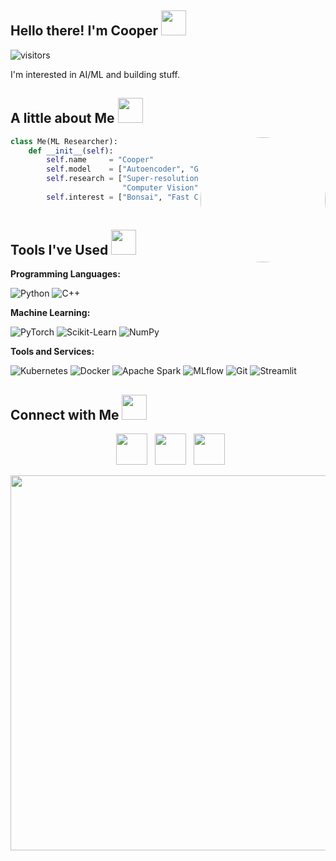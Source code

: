 ## Hello there! I'm Cooper <img src="./figures/cat1.gif" width="40px">
![visitors](https://visitor-badge.laobi.icu/badge?page_id=coopercoldwell.coopercoldwell)




I'm interested in AI/ML and building stuff. 

## A little about Me <img src="./figures/cat4.gif" width="40px">

<img align="right" src="./figures/ai_generated_selfie.jpeg" width="200" style="border-radius: 50%;"/>

```python
class Me(ML Researcher):
    def __init__(self):
        self.name     = "Cooper"
        self.model    = ["Autoencoder", "GAN"]
        self.research = ["Super-resolution", "Efficient Computing", "Self-Supervised Learning",
                         "Computer Vision", "Reinforcement Learning"]
        self.interest = ["Bonsai", "Fast Cars"]
        
```

## Tools I've Used <img src="./figures/cat3.gif" width="40px">

**Programming Languages:**

![Python](https://img.shields.io/badge/Code-Python-informational?style=flat&logo=python&logoColor=white&color=6aa6f8)
![C++](https://img.shields.io/badge/Code-C++-informational?style=flat&logo=c%2B%2B&logoColor=white&color=6aa6f8)

**Machine Learning:**

![PyTorch](https://img.shields.io/badge/ML-PyTorch-informational?style=flat&logo=pytorch&logoColor=white&color=6aa6f8)
![Scikit-Learn](https://img.shields.io/badge/ML-Scikit_Learn-informational?style=flat&logo=scikit-learn&logoColor=white&color=6aa6f8)
![NumPy](https://img.shields.io/badge/ML-NumPy-informational?style=flat&logo=numpy&logoColor=white&color=6aa6f8)

**Tools and Services:**

![Kubernetes](https://img.shields.io/badge/Tools-Kubernetes-informational?style=flat&logo=kubernetes&logoColor=white&color=6aa6f8)
![Docker](https://img.shields.io/badge/Tools-Docker-informational?style=flat&logo=docker&logoColor=white&color=6aa6f8)
![Apache Spark](https://img.shields.io/badge/Tools-Apache_Spark-informational?style=flat&logo=apache-spark&logoColor=white&color=6aa6f8)
![MLflow](https://img.shields.io/badge/Tools-MLflow-informational?style=flat&logo=mlflow&logoColor=white&color=6aa6f8)
![Git](https://img.shields.io/badge/Tools-Git-informational?style=flat&logo=git&logoColor=white&color=6aa6f8)
![Streamlit](https://img.shields.io/badge/Tools-Streamlit-informational?style=flat&logo=streamlit&logoColor=white&color=6aa6f8)

## Connect with Me <img src="./figures/cat5.gif" width="40px">

<p align="center">
&nbsp; <a href="https://twitter.com/GaoxiangLuo" target="_blank" rel="noopener noreferrer"><img src="https://img.icons8.com/plasticine/100/000000/twitter.png" width="50" /></a>    
&nbsp; <a href="https://www.linkedin.com/in/gaoxiangluo/" target="_blank" rel="noopener noreferrer"><img src="https://img.icons8.com/plasticine/100/000000/linkedin.png" width="50" /></a>
&nbsp; <a href="mailto:gluo0401@gmail.com" target="_blank" rel="noopener noreferrer"><img src="https://img.icons8.com/plasticine/100/000000/gmail.png"  width="50" /></a>
</p>
<p align="center">
<img src="./figures/loss_nah.jpeg" width="600"/>
</p>
